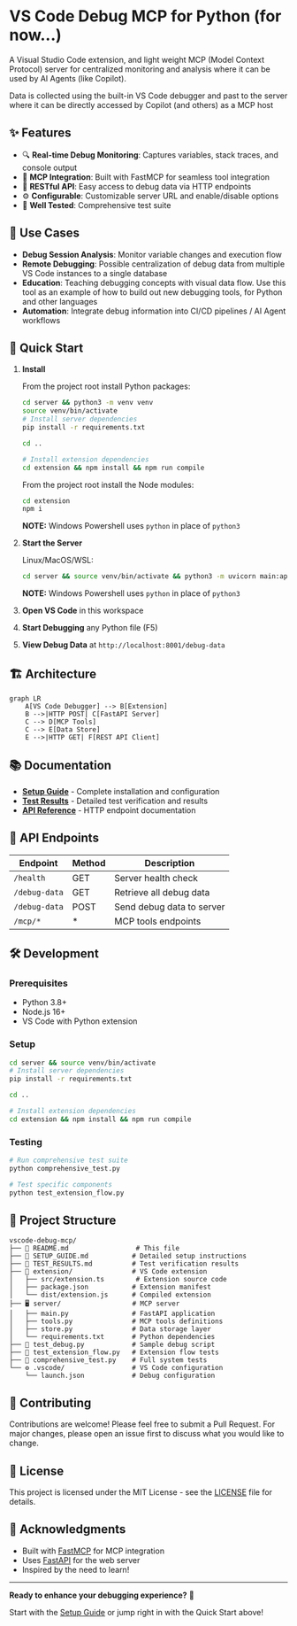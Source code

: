 # VS Code Debug MCP for Python (for now...)

A Visual Studio Code extension, and light weight MCP (Model Context Protocol) server for centralized monitoring and analysis where it can be used by AI Agents (like Copilot).

Data is collected using the built-in VS Code debugger and past to the server where it can be directly accessed by Copilot (and others) as a MCP host

## ✨ Features

- 🔍 **Real-time Debug Monitoring**: Captures variables, stack traces, and console output
- 🚀 **MCP Integration**: Built with FastMCP for seamless tool integration
- 📡 **RESTful API**: Easy access to debug data via HTTP endpoints
- ⚙️ **Configurable**: Customizable server URL and enable/disable options
- 🧪 **Well Tested**: Comprehensive test suite

## 🎯 Use Cases

- **Debug Session Analysis**: Monitor variable changes and execution flow
- **Remote Debugging**: Possible centralization of debug data from multiple VS Code instances to a single database
- **Education**: Teaching debugging concepts with visual data flow. Use this tool as an example of how to build out new debugging tools, for Python and other languages
- **Automation**: Integrate debug information into CI/CD pipelines / AI Agent workflows

## 🚀 Quick Start

1. **Install**

    From the project root install Python packages:
    ```bash
    cd server && python3 -m venv venv
    source venv/bin/activate
    # Install server dependencies
    pip install -r requirements.txt

    cd ..

    # Install extension dependencies  
    cd extension && npm install && npm run compile

    ```
    From the project root install the Node modules:
    ```bash
    cd extension
    npm i
    ```
    **NOTE:** Windows Powershell uses `python` in place of `python3`

2. **Start the Server**

    Linux/MacOS/WSL:
    ```bash
    cd server && source venv/bin/activate && python3 -m uvicorn main:app --host 127.0.0.1 --port 8001
    ```
    **NOTE:** Windows Powershell uses `python` in place of `python3`

3. **Open VS Code** in this workspace

4. **Start Debugging** any Python file (F5)

5. **View Debug Data** at `http://localhost:8001/debug-data`

## 🏗️ Architecture

```mermaid
graph LR
    A[VS Code Debugger] --> B[Extension]
    B -->|HTTP POST| C[FastAPI Server]
    C --> D[MCP Tools]
    C --> E[Data Store]
    E -->|HTTP GET| F[REST API Client]
```

## 📚 Documentation

- **[Setup Guide](docs/SETUP_GUIDE.md)** - Complete installation and configuration
- **[Test Results](docs/TEST_RESULTS.md)** - Detailed test verification and results
- **[API Reference](#api-endpoints)** - HTTP endpoint documentation

## 🔗 API Endpoints

| Endpoint | Method | Description |
|----------|--------|-------------|
| `/health` | GET | Server health check |
| `/debug-data` | GET | Retrieve all debug data |
| `/debug-data` | POST | Send debug data to server |
| `/mcp/*` | * | MCP tools endpoints |

## 🛠️ Development

### Prerequisites
- Python 3.8+
- Node.js 16+
- VS Code with Python extension

### Setup
```bash
cd server && source venv/bin/activate
# Install server dependencies
pip install -r requirements.txt

cd ..

# Install extension dependencies  
cd extension && npm install && npm run compile
```

### Testing
```bash
# Run comprehensive test suite
python comprehensive_test.py

# Test specific components
python test_extension_flow.py
```

## 📁 Project Structure

```
vscode-debug-mcp/
├── 📄 README.md                 # This file
├── 📄 SETUP_GUIDE.md           # Detailed setup instructions
├── 📄 TEST_RESULTS.md          # Test verification results
├── 🔧 extension/               # VS Code extension
│   ├── src/extension.ts        # Extension source code
│   ├── package.json           # Extension manifest
│   └── dist/extension.js      # Compiled extension
├── 🖥️ server/                  # MCP server
│   ├── main.py                # FastAPI application
│   ├── tools.py               # MCP tools definitions
│   ├── store.py               # Data storage layer
│   └── requirements.txt       # Python dependencies
├── 🧪 test_debug.py            # Sample debug script
├── 🧪 test_extension_flow.py   # Extension flow tests
├── 🧪 comprehensive_test.py    # Full system tests
└── ⚙️ .vscode/                 # VS Code configuration
    └── launch.json            # Debug configuration
```

## 🤝 Contributing

Contributions are welcome! Please feel free to submit a Pull Request. For major changes, please open an issue first to discuss what you would like to change.

## 📝 License

This project is licensed under the MIT License - see the [LICENSE](LICENSE) file for details.

## 🙏 Acknowledgments

- Built with [FastMCP](https://github.com/jlowin/fastmcp) for MCP integration
- Uses [FastAPI](https://fastapi.tiangolo.com/) for the web server
- Inspired by the need to learn!

---

**Ready to enhance your debugging experience?** 🚀

Start with the [Setup Guide](SETUP_GUIDE.md) or jump right in with the Quick Start above!